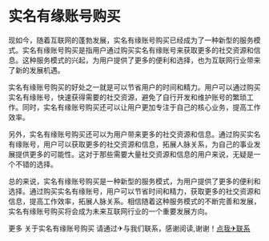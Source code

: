 # 实名有缘账号购买

现如今，随着互联网的蓬勃发展，实名有缘账号购买已经成为了一种新型的服务模式。实名有缘账号购买是指用户通过购买实名有缘账号来获取更多的社交资源和信息。这种服务模式的兴起，为用户提供了更多的便利和选择，也为互联网行业带来了新的发展机遇。

实名有缘账号购买的好处之一就是可以节省用户的时间和精力。用户可以通过购买实名有缘账号，快速获得需要的社交资源，避免了自行开发和维护账号的繁琐工作。同时，实名有缘账号购买还可以让用户更加专注于自己的核心业务，提高工作效率。

另外，实名有缘账号购买还可以为用户带来更多的社交资源和信息。通过购买实名有缘账号，用户可以获取更多的社交资源和信息，拓展人脉关系，为自己的事业发展提供更多的可能性。这对于那些需要大量社交资源和信息的用户来说，无疑是一个不错的选择。

总的来说，实名有缘账号购买是一种新型的服务模式，为用户提供了更多的便利和选择。通过购买实名有缘账号，用户可以节省时间和精力，获取更多的社交资源和信息，提高工作效率，拓展人脉关系。相信随着这种服务模式的不断完善和发展，实名有缘账号购买将会成为未来互联网行业的一个重要发展方向。

更多 关于实名有缘账号购买 请通过✈与我们联系，感谢阅读,谢谢！[点我✈联系](https://add.k02.cc)